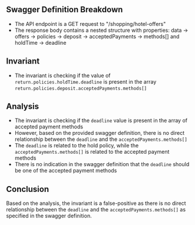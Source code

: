## Swagger Definition Breakdown
- The API endpoint is a GET request to "/shopping/hotel-offers"
- The response body contains a nested structure with properties: data -> offers -> policies -> deposit -> acceptedPayments -> methods[] and holdTime -> deadline

## Invariant
- The invariant is checking if the value of `return.policies.holdTime.deadline` is present in the array `return.policies.deposit.acceptedPayments.methods[]`

## Analysis
- The invariant is checking if the `deadline` value is present in the array of accepted payment methods
- However, based on the provided swagger definition, there is no direct relationship between the `deadline` and the `acceptedPayments.methods[]`
- The `deadline` is related to the hold policy, while the `acceptedPayments.methods[]` is related to the accepted payment methods
- There is no indication in the swagger definition that the `deadline` should be one of the accepted payment methods

## Conclusion
Based on the analysis, the invariant is a false-positive as there is no direct relationship between the `deadline` and the `acceptedPayments.methods[]` as specified in the swagger definition.
